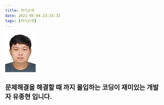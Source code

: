 ```yaml
---
title: 자기소개
date: 2021-05-04 23:33:33
tags: [자기소개]
---
```


![프로필 사진](img001.jpg)

## 문제해결을 해결할 때 까지 몰입하는 코딩이 재미있는 개발자 유종현 입니다.
